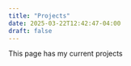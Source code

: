 ```yaml
---
title: "Projects"
date: 2025-03-22T12:42:47-04:00
draft: false
---
```


This page has my current projects